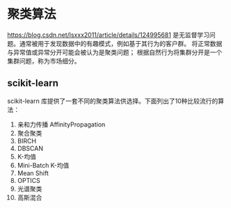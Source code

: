 # 聚类算法
https://blog.csdn.net/lsxxx2011/article/details/124995681
是无监督学习问题。通常被用于发现数据中的有趣模式，例如基于其行为的客户群。
将正常数据与异常值或异常分开可能会被认为是聚类问题； 根据自然行为将集群分开是一个集群问题，称为市场细分。
## scikit-learn
scikit-learn 库提供了一套不同的聚类算法供选择。下面列出了10种比较流行的算法：
1. 亲和力传播 AffinityPropagation
2. 聚合聚类
3. BIRCH
4. DBSCAN
5. K-均值
6. Mini-Batch K-均值
7. Mean Shift
8. OPTICS
9. 光谱聚类
10. 高斯混合

